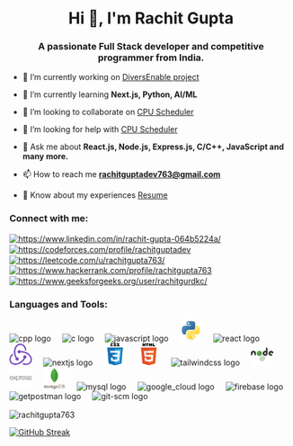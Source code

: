 <h1 align="center">Hi 👋, I'm Rachit Gupta</h1>
<h3 align="center">A passionate Full Stack developer and competitive programmer from India.</h3>

- 🔭 I’m currently working on [DiversEnable project](https://diversenable.onrender.com/)

- 🌱 I’m currently learning **Next.js, Python, AI/ML**

- 👯 I’m looking to collaborate on [CPU Scheduler](https://github.com/RachitGupta763/CpuScheduler)

- 🤝 I’m looking for help with [CPU Scheduler](https://github.com/RachitGupta763/CpuScheduler)

- 💬 Ask me about **React.js, Node.js, Express.js, C/C++, JavaScript and many more.**

- 📫 How to reach me **rachitguptadev763@gmail.com**

- 📄 Know about my experiences [Resume](https://drive.google.com/file/d/1ckndQXlfk4FP7fudTnLfdd1MLvkFEjlb/view?usp=drive_link)

<h3 align="left">Connect with me:</h3>
<p align="left">
<a href="https://linkedin.com/in/https://www.linkedin.com/in/rachit-gupta-064b5224a/" target="blank"><img align="center" src="https://raw.githubusercontent.com/rahuldkjain/github-profile-readme-generator/master/src/images/icons/Social/linked-in-alt.svg" alt="https://www.linkedin.com/in/rachit-gupta-064b5224a/" height="30" width="40" /></a>
<a href="https://codeforces.com/profile/https://codeforces.com/profile/rachitguptadev" target="blank"><img align="center" src="https://raw.githubusercontent.com/rahuldkjain/github-profile-readme-generator/master/src/images/icons/Social/codeforces.svg" alt="https://codeforces.com/profile/rachitguptadev" height="30" width="40" /></a>
<a href="https://www.leetcode.com/https://leetcode.com/u/rachitgupta763/" target="blank"><img align="center" src="https://raw.githubusercontent.com/rahuldkjain/github-profile-readme-generator/master/src/images/icons/Social/leet-code.svg" alt="https://leetcode.com/u/rachitgupta763/" height="30" width="40" /></a>
<a href="https://www.hackerearth.com/https://www.hackerrank.com/profile/rachitgupta763" target="blank"><img align="center" src="https://raw.githubusercontent.com/rahuldkjain/github-profile-readme-generator/master/src/images/icons/Social/hackerearth.svg" alt="https://www.hackerrank.com/profile/rachitgupta763" height="30" width="40" /></a>
<a href="https://auth.geeksforgeeks.org/user/https://www.geeksforgeeks.org/user/rachitgurdkc/" target="blank"><img align="center" src="https://raw.githubusercontent.com/rahuldkjain/github-profile-readme-generator/master/src/images/icons/Social/geeks-for-geeks.svg" alt="https://www.geeksforgeeks.org/user/rachitgurdkc/" height="30" width="40" /></a>
   
</p>

<h3 align="left">Languages and Tools:</h3>
<div align="left">
   <img src="https://cdn.jsdelivr.net/gh/devicons/devicon/icons/cplusplus/cplusplus-original.svg" height="40" alt="cpp logo"  />
  <img width="12" />
   <img src="https://cdn.jsdelivr.net/gh/devicons/devicon/icons/c/c-original.svg" height="40" alt="c logo"  />
  <img width="12" />
  <img src="https://cdn.jsdelivr.net/gh/devicons/devicon/icons/javascript/javascript-original.svg" height="40" alt="javascript logo"  />
  <img width="12" />
  <img src="https://raw.githubusercontent.com/devicons/devicon/master/icons/python/python-original.svg" height="40" alt="python logo"  />
  <img width="12" />
  <img src="https://cdn.jsdelivr.net/gh/devicons/devicon/icons/react/react-original.svg" height="40" alt="react logo"  />
  <img width="12" />
   <img src="https://raw.githubusercontent.com/devicons/devicon/master/icons/redux/redux-original.svg" height="40" alt="redux logo"  />
  <img width="12" />
  <img src="https://cdn.jsdelivr.net/gh/devicons/devicon/icons/nextjs/nextjs-original.svg" height="40" alt="nextjs logo"  />
  <img width="12" />
  <img src="https://raw.githubusercontent.com/devicons/devicon/master/icons/css3/css3-original-wordmark.svg" height="40" alt="css3 logo"  />
  <img width="12" />
   <img src="https://raw.githubusercontent.com/devicons/devicon/master/icons/html5/html5-original-wordmark.svg" height="40" alt="html5 logo"  />
  <img width="12" />
   <img src="https://www.vectorlogo.zone/logos/tailwindcss/tailwindcss-icon.svg" height="40" alt="tailwindcss logo"  />
  <img width="12" />
  <img src="https://raw.githubusercontent.com/devicons/devicon/master/icons/nodejs/nodejs-original-wordmark.svg" height="40" alt="nodejs logo"  />
  <img width="12" />
  <img src="https://raw.githubusercontent.com/devicons/devicon/master/icons/express/express-original-wordmark.svg" height="40" alt="express logo"  />
  <img width="12" />
  <img src="https://raw.githubusercontent.com/devicons/devicon/master/icons/mongodb/mongodb-original-wordmark.svg" height="40" alt="mongodb logo"  />
  <img width="12" />
  <img src="https://cdn.jsdelivr.net/gh/devicons/devicon/icons/mysql/mysql-original.svg" height="40" alt="mysql logo"  />
  <img width="12" />
 
  <img src="https://www.vectorlogo.zone/logos/google_cloud/google_cloud-icon.svg" height="40" alt="google_cloud logo"  />
  <img width="12" />
  <img src="https://www.vectorlogo.zone/logos/firebase/firebase-icon.svg" height="40" alt="firebase logo"  />
  <img width="12" />
  <img src="https://www.vectorlogo.zone/logos/getpostman/getpostman-icon.svg" height="40" alt="getpostman logo"  />
  <img width="12" />
  <img src="https://www.vectorlogo.zone/logos/git-scm/git-scm-icon.svg" height="40" alt="git-scm logo"  />
  <img width="12" />

</div>


<p><img align="center" src="https://github-readme-stats.vercel.app/api/top-langs?username=rachitgupta763&show_icons=true&locale=en&layout=compact" alt="rachitgupta763" /></p>
<a href="https://git.io/streak-stats"><img src="https://streak-stats.demolab.com?user=rachitgupta763" alt="GitHub Streak" /></a>

